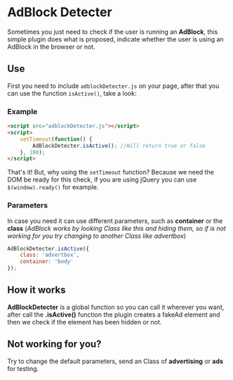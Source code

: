 # AdBlock Detecter

Sometimes you just need to check if the user is running an **AdBlock**, this simple plugin does what is proposed, indicate whether the user is using an AdBlock in the browser or not.

## Use
First you need to include `adblockDetecter.js` on your page, after that you can use the function `isActive()`, take a look:

### Example
```html
<script src="adblockDetecter.js"></script>
<script>
	setTimeout(function() {
		AdBlockDetecter.isActive(); //Will return true or false
	}, 100);
</script>
```
That's it! But, why using the `setTimeout` function? Because we need the DOM be ready for this check, if you are using jQuery you can use `$(window).ready()` for example.

### Parameters
In case you need it can use different parameters, such as **container** or the **class** (*AdBlock works by looking Class like this and hiding them, so if is not working for you try changing to another Class like advertbox*)
```js
AdBlockDetecter.isActive({
	class: 'advertbox',
	container: 'body'
});
```

## How it works
**AdBlockDetecter** is a global function so you can call it wherever you want, after call the **.isActive()** function the plugin creates a fakeAd element and then we check if the element has been hidden or not.

## Not working for you?
Try to change the default parameters, send an Class of **advertising** or **ads** for testing.

